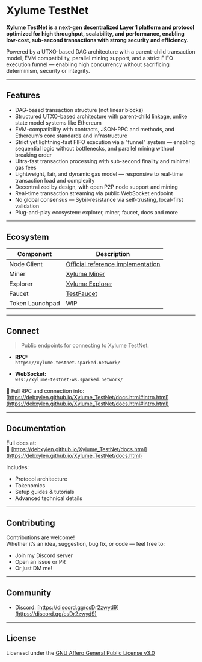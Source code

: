 # Xylume TestNet

**Xylume TestNet is a next-gen decentralized Layer 1 platform and protocol optimized for high throughput, scalability, and performance, enabling low-cost, sub-second transactions with strong security and efficiency.**  

Powered by a UTXO-based DAG architecture with a parent-child transaction model, EVM compatibility, parallel mining support, and a strict FIFO execution funnel — enabling high concurrency without sacrificing determinism, security or integrity.  

---

## Features

- DAG-based transaction structure (not linear blocks)
- Structured UTXO-based architecture with parent-child linkage, unlike state model systems like Ethereum
- EVM-compatibility with contracts, JSON-RPC and methods, and Ethereum’s core standards and infrastructure
- Strict yet lightning-fast FIFO execution via a "funnel" system — enabling sequential logic without bottlenecks, and parallel mining without breaking order
- Ultra-fast transaction processing with sub-second finality and minimal gas fees
- Lightweight, fair, and dynamic gas model — responsive to real-time transaction load and complexity
- Decentralized by design, with open P2P node support and mining
- Real-time transaction streaming via public WebSocket endpoint
- No global consensus — Sybil-resistance via self-trusting, local-first validation
- Plug-and-play ecosystem: explorer, miner, faucet, docs and more

---

## Ecosystem

| Component         | Description                                                                 |
|------------------|-----------------------------------------------------------------------------|
| Node Client       | [Official reference implementation](https://github.com/debxylen/Xylume_TestNet/tree/main/src) |
| Miner             | [Xylume Miner](https://github.com/debxylen/XylumeMiner)         |
| Explorer          | [Xylume Explorer](https://debxylen.github.io/XylumeExplorer)                 |
| Faucet            | [TestFaucet](https://debxylen.github.io/Xylume_TestNet/faucet.html)                 |
| Token Launchpad   | WIP                                       |

---

## Connect

> Public endpoints for connecting to Xylume TestNet:

- **RPC:**  
  `https://xylume-testnet.sparked.network/`

- **WebSocket:**  
  `wss://xylume-testnet-ws.sparked.network/`

🔗 Full RPC and connection info:  
[https://debxylen.github.io/Xylume_TestNet/docs.html#intro.html](https://debxylen.github.io/Xylume_TestNet/docs.html#intro.html)

---

## Documentation

Full docs at:  
🔗 [https://debxylen.github.io/Xylume_TestNet/docs.html](https://debxylen.github.io/Xylume_TestNet/docs.html)

Includes:
- Protocol architecture
- Tokenomics
- Setup guides & tutorials
- Advanced technical details

---

## Contributing

Contributions are welcome!  
Whether it’s an idea, suggestion, bug fix, or code — feel free to:
- Join my Discord server  
- Open an issue or PR  
- Or just DM me!  

---

## Community

- Discord: [https://discord.gg/csDr2zwyd9](https://discord.gg/csDr2zwyd9)  

---

## License

Licensed under the [GNU Affero General Public License v3.0](https://github.com/debxylen/Xylume_TestNet/blob/main/LICENSE)
